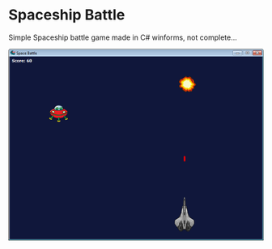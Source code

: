 # Spaceship Battle
Simple Spaceship battle game made in C# winforms, not complete...

![alt tag](image.png)

